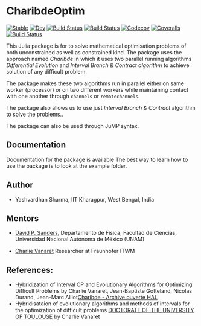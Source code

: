 # CharibdeOptim

[![Stable](https://img.shields.io/badge/docs-stable-blue.svg)](https://yashcodes.github.io/CharibdeOptim.jl/stable)
[![Dev](https://img.shields.io/badge/docs-dev-blue.svg)](https://yashcodes.github.io/CharibdeOptim.jl/dev)
[![Build Status](https://travis-ci.com/yashcodes/CharibdeOptim.jl.svg?branch=master)](https://travis-ci.com/yashcodes/CharibdeOptim.jl)
[![Build Status](https://ci.appveyor.com/api/projects/status/github/yashcodes/CharibdeOptim.jl?svg=true)](https://ci.appveyor.com/project/yashcodes/CharibdeOptim-jl)
[![Codecov](https://codecov.io/gh/yashcodes/CharibdeOptim.jl/branch/master/graph/badge.svg)](https://codecov.io/gh/yashcodes/CharibdeOptim.jl)
[![Coveralls](https://coveralls.io/repos/github/yashcodes/CharibdeOptim.jl/badge.svg?branch=master)](https://coveralls.io/github/yashcodes/CharibdeOptim.jl?branch=master)
[![Build Status](https://api.cirrus-ci.com/github/yashcodes/CharibdeOptim.jl.svg)](https://cirrus-ci.com/github/yashcodes/CharibdeOptim.jl)

This Julia package is for to solve mathematical optimisation problems of both unconstrained as well as constrained kind. The package uses the approach named *Charibde* in which it uses two parallel running algorithms *Differential Evolution* and *Interval Branch & Contract algorithm* to achieve solution of any difficult problem.

The package makes these two algorithms run in parallel either on same worker (processor) or on two different workers while maintaining contact with one another through `channels` or `remotechannels`.

The package also allows us to use just *Interval Branch & Contract* algorithm to solve the problems..

The package can also be used through JuMP syntax.

## Documentation
Documentation for the package is available
The best way to learn how to use the package is to look at the example folder.

## Author

- Yashvardhan Sharma, IIT Kharagpur, West Bengal, India

## Mentors

- [David P. Sanders](http://sistemas.fciencias.unam.mx/~dsanders),
Departamento de Física, Facultad de Ciencias, Universidad Nacional Autónoma de México (UNAM)

- [Charlie Vanaret](https://cvanaret.wordpress.com/)
Researcher at Fraunhofer ITWM

## References:
- Hybridization of Interval CP and Evolutionary
Algorithms for Optimizing Difficult Problems
by Charlie Vanaret, Jean-Baptiste Gotteland, Nicolas Durand, Jean-Marc Alliot[Charibde - Archive ouverte HAL](https://hal.archives-ouvertes.fr/hal-01168096/document) 
- Hybridisataion of evolutionary algorithms and methods of intervals for the optimization of difficult problems [DOCTORATE OF THE UNIVERSITY OF TOULOUSE](http://ethesis.inp-toulouse.fr/archive/00002966/01/vanaret.pdf) by Charlie Vanaret
